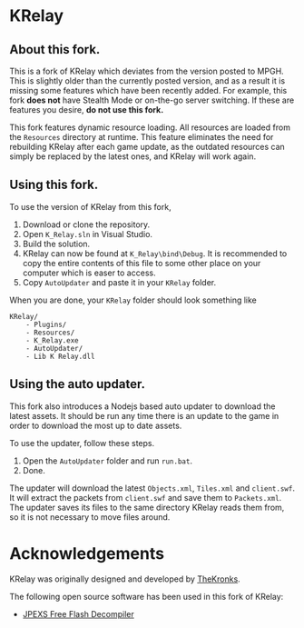 # KRelay
## About this fork.
This is a fork of KRelay which deviates from the version posted to MPGH.
This is slightly older than the currently posted version, and as a result it is missing some features which have been recently added.
For example, this fork **does not** have Stealth Mode or on-the-go server switching. If these are features you desire, **do not use this fork.**

This fork features dynamic resource loading. All resources are loaded from the `Resources` directory at runtime.
This feature eliminates the need for rebuilding KRelay after each game update, as the outdated resources can simply be replaced by the latest ones, and KRelay will work again.

## Using this fork.
To use the version of KRelay from this fork,
1. Download or clone the repository.
2. Open `K_Relay.sln` in Visual Studio.
3. Build the solution.
4. KRelay can now be found at `K_Relay\bind\Debug`. It is recommended to copy the entire contents of this file to some other place on your computer which is easer to access.
5. Copy `AutoUpdater` and paste it in your `KRelay` folder.

When you are done, your `KRelay` folder should look something like
```
KRelay/
    - Plugins/
    - Resources/
    - K_Relay.exe
    - AutoUpdater/
    - Lib K Relay.dll
```

## Using the auto updater.
This fork also introduces a Nodejs based auto updater to download the latest assets. It should be run any time there is an update to the game in order to download the most up to date assets.

To use the updater, follow these steps.
1. Open the `AutoUpdater` folder and run `run.bat`.
2. Done.

The updater will download the latest `Objects.xml`, `Tiles.xml` and `client.swf`. It will extract the packets from `client.swf` and save them to `Packets.xml`. The updater saves its files to the same directory KRelay reads them from, so it is not necessary to move files around.

# Acknowledgements
KRelay was originally designed and developed by [TheKronks](https://github.com/TheKronks).

The following open source software has been used in this fork of KRelay:
 + [JPEXS Free Flash Decompiler](https://github.com/jindrapetrik/jpexs-decompiler)